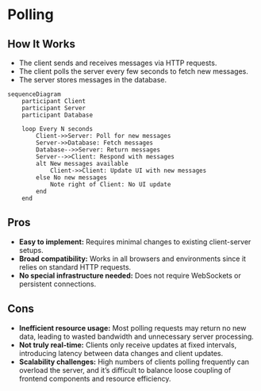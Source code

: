 # Polling

## How It Works
- The client sends and receives messages via HTTP requests.
- The client polls the server every few seconds to fetch new messages.
- The server stores messages in the database.

```mermaid
sequenceDiagram
    participant Client
    participant Server
    participant Database

    loop Every N seconds
        Client->>Server: Poll for new messages
        Server->>Database: Fetch messages
        Database-->>Server: Return messages
        Server-->>Client: Respond with messages
        alt New messages available
            Client->>Client: Update UI with new messages
        else No new messages
            Note right of Client: No UI update
        end
    end
```

## Pros
- **Easy to implement:** Requires minimal changes to existing client-server setups.
- **Broad compatibility:** Works in all browsers and environments since it relies on standard HTTP requests.
- **No special infrastructure needed:** Does not require WebSockets or persistent connections.

## Cons
- **Inefficient resource usage:** Most polling requests may return no new data, leading to wasted bandwidth and unnecessary server processing.
- **Not truly real-time:** Clients only receive updates at fixed intervals, introducing latency between data changes and client updates.
- **Scalability challenges:** High numbers of clients polling frequently can overload the server, and it’s difficult to balance loose coupling of frontend components and resource efficiency.
